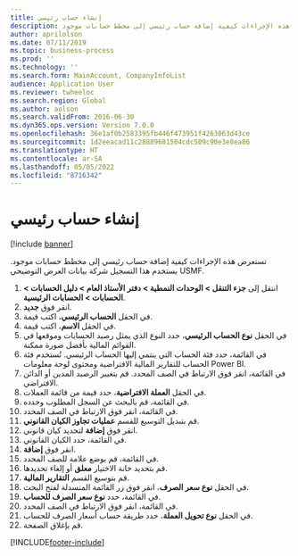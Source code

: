 ```yaml
---
title: إنشاء حساب رئيسي
description: تستعرض هذه الإجراءات كيفية إضافة حساب رئيسي إلى مخطط حسابات موجود.
author: aprilolson
ms.date: 07/11/2019
ms.topic: business-process
ms.prod: ''
ms.technology: ''
ms.search.form: MainAccount, CompanyInfoList
audience: Application User
ms.reviewer: twheeloc
ms.search.region: Global
ms.author: aolson
ms.search.validFrom: 2016-06-30
ms.dyn365.ops.version: Version 7.0.0
ms.openlocfilehash: 36e1af0b2583395fb446f473951f4263063d43ce
ms.sourcegitcommit: 1d2eeacad11c28889681504cdc509c90e3e8ea86
ms.translationtype: HT
ms.contentlocale: ar-SA
ms.lasthandoff: 05/05/2022
ms.locfileid: "8716342"
---
```

# <a name="create-a-main-account"></a>إنشاء حساب رئيسي

[!include [banner](../../includes/banner.md)]

تستعرض هذه الإجراءات كيفية إضافة حساب رئيسي إلى مخطط حسابات موجود. يستخدم هذا التسجيل شركة بيانات العرض التوضيحي USMF.  

1. انتقل إلى **جزء التنقل > الوحدات النمطية > دفتر الأستاذ العام > دليل الحسابات > الحسابات > الحسابات الرئيسية**.
2. انقر فوق **جديد**.
3. في الحقل **الحساب الرئيسي**، اكتب قيمة.
4. في الحقل **الاسم**، اكتب قيمة.
5. في الحقل **نوع الحساب الرئيسي**، حدد النوع الذي يمثل رصيد الحسابات وموقعها في القوائم المالية بأفضل صورة ممكنة.
6. في القائمة، حدد فئة الحساب التي ينتمي إليها الحساب الرئيسي. تُستخدم فئة الحساب للتقارير المالية الافتراضية ومحتوى لوحة معلومات Power BI.  
7. في القائمة، انقر فوق الارتباط في الصف المحدد. قم بتغيير الرصيد المدين أو الدائن الافتراضي.  
8. في الحقل **العملة الافتراضية**، حدد قيمة من قائمة العملات.
9. في القائمة، قم بالبحث عن السجل المطلوب وحدده.
10. في القائمة، انقر فوق الارتباط في الصف المحدد.
11. قم بتبديل التوسيع للقسم **عمليات تجاوز الكيان القانوني**.
12. انقر فوق **إضافة** لتحديد كيان قانوني.
13. في القائمة، حدد الكيان القانوني.
14. انقر فوق **إضافة**.
15. في القائمة، قم بوضع علامة للصف المحدد.
16. قم بتحديد خانة الاختيار **معلق** أو إلغاء تحديدها.
17. قم بتوسيع القسم **التقارير المالية‬**.
18. في الحقل **نوع سعر الصرف**، انقر فوق زر القائمة المنسدلة لفتح البحث.
19. في القائمة، حدد **نوع سعر الصرف للحساب**.
20. في القائمة، انقر فوق الارتباط في الصف المحدد.
21. في الحقل **نوع تحويل العملة**، حدد طريقة حساب أسعار الصرف للحساب.
22. قم بإغلاق الصفحة.



[!INCLUDE[footer-include](../../../includes/footer-banner.md)]
